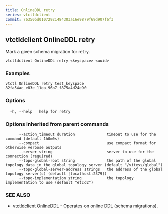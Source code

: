 ```yaml
---
title: OnlineDDL retry
series: vtctldclient
commit: 76350bd01072921484303a16e9879f69d907f6f3
---
```

## vtctldclient OnlineDDL retry

Mark a given schema migration for retry.

```
vtctldclient OnlineDDL retry <keyspace> <uuid>
```

### Examples

```
vtctl OnlineDDL retry test_keyspace 82fa54ac_e83e_11ea_96b7_f875a4d24e90
```

### Options

```
  -h, --help   help for retry
```

### Options inherited from parent commands

```
      --action_timeout duration              timeout to use for the command (default 1h0m0s)
      --compact                              use compact format for otherwise verbose outputs
      --server string                        server to use for the connection (required)
      --topo-global-root string              the path of the global topology data in the global topology server (default "/vitess/global")
      --topo-global-server-address strings   the address of the global topology server(s) (default [localhost:2379])
      --topo-implementation string           the topology implementation to use (default "etcd2")
```

### SEE ALSO

* [vtctldclient OnlineDDL](../)	 - Operates on online DDL (schema migrations).

